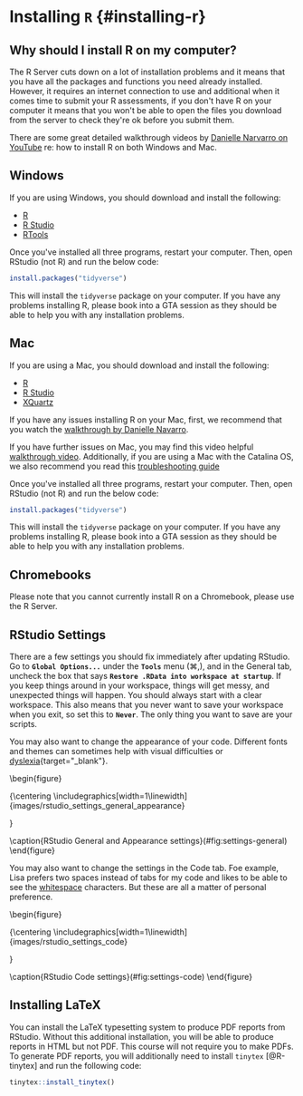 # Installing `R` {#installing-r}

## Why should I install R on my computer?

The R Server cuts down on a lot of installation problems and it means that you have all the packages and functions you need already installed. However, it requires an internet connection to use and additional when it comes time to submit your R assessments, if you don't have R on your computer it means that you won't be able to open the files you download from the server to check they're ok before you submit them.

There are some great detailed walkthrough videos by [Danielle Narvarro on YouTube](https://www.youtube.com/playlist?list=PLRPB0ZzEYegOZivdelOuEn-R-XUN-DOjd) re: how to install R on both Windows and Mac.

## Windows

If you are using Windows, you should download and install the following:

* [R](https://cran.r-project.org/bin/windows/base/)
* [R Studio](https://rstudio.com/products/rstudio/download/#download)
* [RTools](https://cran.r-project.org/bin/windows/Rtools/)

Once you've installed all three programs, restart your computer. Then, open RStudio (not R) and run the below code:


```r
install.packages("tidyverse")
```

This will install the `tidyverse` package on your computer. If you have any problems installing R, please book into a GTA session as they should be able to help you with any installation problems.

## Mac

If you are using a Mac, you should download and install the following:

* [R](https://www.stats.bris.ac.uk/R/)  
* [R Studio](https://rstudio.com/products/rstudio/download/#download)  
* [XQuartz](https://www.xquartz.org/)  

If you have any issues installing R on your Mac, first, we recommend that you watch the [walkthrough by Danielle Navarro](https://www.youtube.com/watch?v=ay25o485YXs&list=PLRPB0ZzEYegOZivdelOuEn-R-XUN-DOjd&index=1&t=113s). 

If you have further issues on Mac, you may find this video helpful [walkthrough video](https://www.youtube.com/watch?v=90IdULVGmYY). Additionally, if you are using a Mac with the Catalina OS, we also recommend you read this [troubleshooting guide](https://psyteachr.github.io/FAQ/installing-r-and-rstudio.html#i-am-using-macos-10.15-catalina)

Once you've installed all three programs, restart your computer. Then, open RStudio (not R) and run the below code:


```r
install.packages("tidyverse")
```

This will install the `tidyverse` package on your computer. If you have any problems installing R, please book into a GTA session as they should be able to help you with any installation problems.

## Chromebooks

Please note that you cannot currently install R on a Chromebook, please use the R Server.

## RStudio Settings

There are a few settings you should fix immediately after updating RStudio. Go to **`Global Options...`** under the **`Tools`** menu (&#8984;,), and in the General tab, uncheck the box that says **`Restore .RData into workspace at startup`**.  If you keep things around in your workspace, things will get messy, and unexpected things will happen. You should always start with a clear workspace. This also means that you never want to save your workspace when you exit, so set this to **`Never`**. The only thing you want to save are your scripts.

You may also want to change the appearance of your code. Different fonts and themes can sometimes help with visual difficulties or [dyslexia](https://datacarpentry.org/blog/2017/09/coding-and-dyslexia){target="_blank"}. 

\begin{figure}

{\centering \includegraphics[width=1\linewidth]{images/rstudio_settings_general_appearance} 

}

\caption{RStudio General and Appearance settings}(\#fig:settings-general)
\end{figure}

You may also want to change the settings in the Code tab. Foe example, Lisa prefers two spaces instead of tabs for my code and likes to be able to see the <a class='glossary' target='_blank' title='Spaces, tabs and line breaks' href='https://psyteachr.github.io/glossary/w#whitespace'>whitespace</a> characters. But these are all a matter of personal preference.

\begin{figure}

{\centering \includegraphics[width=1\linewidth]{images/rstudio_settings_code} 

}

\caption{RStudio Code settings}(\#fig:settings-code)
\end{figure}


## Installing LaTeX

You can install the LaTeX typesetting system to produce PDF reports from RStudio. Without this additional installation, you will be able to produce reports in HTML but not PDF. This course will not require you to make PDFs. To generate PDF reports, you will additionally need to install <code class='package'>tinytex</code> [@R-tinytex] and run the following code:


```r
tinytex::install_tinytex()
```
